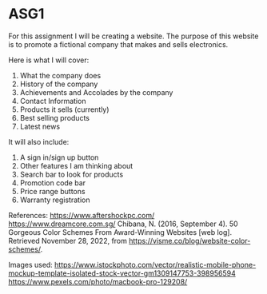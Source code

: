 # ASG1
For this assignment I will be creating a website. The purpose of this website is to promote a fictional company that makes and sells electronics. 

Here is what I will cover: 
1. What the company does
2. History of the company
3. Achievements and Accolades by the company
4. Contact Information
5. Products it sells (currently)
6. Best selling products 
7. Latest news 

It will also include:
1. A sign in/sign up button
2. Other features I am thinking about
3. Search bar to look for products
4. Promotion code bar
5. Price range buttons
6. Warranty registration

References:
https://www.aftershockpc.com/
https://www.dreamcore.com.sg/
Chibana, N. (2016, September 4). 50 Gorgeous Color Schemes From Award-Winning Websites [web log]. Retrieved November 28, 2022, from https://visme.co/blog/website-color-schemes/. 

Images used:
https://www.istockphoto.com/vector/realistic-mobile-phone-mockup-template-isolated-stock-vector-gm1309147753-398956594
https://www.pexels.com/photo/macbook-pro-129208/
